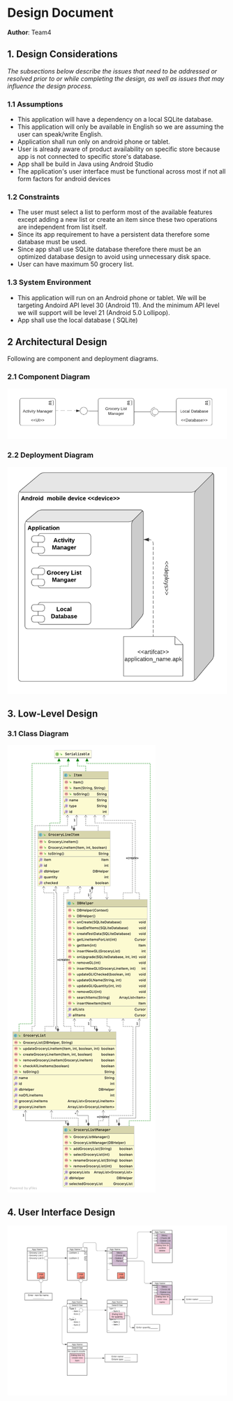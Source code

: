 # Design Document

**Author**: Team4

## 1. Design Considerations

_The subsections below describe the issues that need to be addressed or resolved prior to or while completing the design, as well as issues that may influence the design process._

### 1.1 Assumptions

- This application will have a dependency on a local SQLite database.
- This application will only be available in English so we are assuming the user can speak/write English.
- Application shall run only on android phone or tablet.
- User is already aware of product availability on specific store because app is not connected to specific store's database.
- App shall be build in Java using Android Studio
- The application's user interface must be functional across most if not all form factors for android devices

### 1.2 Constraints

- The user must select a list to perform most of the available features except adding a new list or create an item since these two operations are independent from list itself.
- Since its app requirement to have a persistent data therefore some database must be used.
- Since app shall use SQLite database therefore there must be an optimized database design to avoid using unnecessary disk space.
- User can have maximum 50 grocery list.

### 1.3 System Environment

- This application will run on an Android phone or tablet. We will be targeting Andoird API level 30 (Android 11). And the minimum API level we will support will be level 21 (Android 5.0 Lollipop).
- App shall use the local database ( SQLite)

## 2 Architectural Design

Following are component and deployment diagrams.

### 2.1 Component Diagram

![Image](./doc-images/component_diagram.png)

### 2.2 Deployment Diagram

![Image](./doc-images/deployment_diagram.png)

## 3. Low-Level Design

### 3.1 Class Diagram

![Image](./doc-images/team-design-v1.png)

## 4. User Interface Design

![Image](./doc-images/UI.png)
